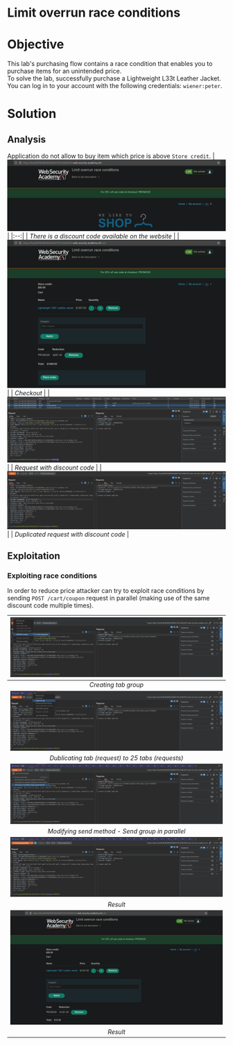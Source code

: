 # Limit overrun race conditions
# Objective
This lab's purchasing flow contains a race condition that enables you to purchase items for an unintended price.\
To solve the lab, successfully purchase a Lightweight L33t Leather Jacket.\
You can log in to your account with the following credentials: `wiener:peter`. 

# Solution
## Analysis
Application do not allow to buy item which price is above `Store credit`.
|![](Images/image.png)|
|:--:| 
| *There is a discount code available on the website* |
|![](Images/image-1.png)|
| *Checkout* |
|![](Images/image-2.png)|
| *Request with discount code* |
|![](Images/image-3.png)|
| *Duplicated request with discount code* |

## Exploitation
### Exploiting race conditions
In order to reduce price attacker can try to exploit race conditions by sending `POST /cart/coupon` request in parallel (making use of the same  discount code multiple times).

|![](Images/image-4.png)|
|:--:| 
| *Creating tab group* |
|![](Images/image-5.png)|
| *Dublicating tab (request) to 25 tabs (requests)* |
|![](Images/image-6.png)|
| *Modifying send method - Send group in parallel* |
|![](Images/image-7.png)|
| *Result* |
|![](Images/image-8.png)|
| *Result* |
